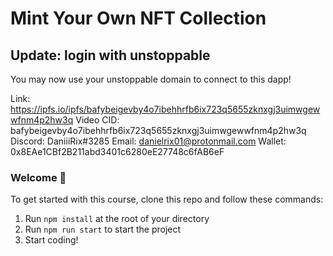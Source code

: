 # Mint Your Own NFT Collection

## Update: login with unstoppable

You may now use your unstoppable domain to connect to this dapp!

Link: https://ipfs.io/ipfs/bafybeigevby4o7ibehhrfb6ix723q5655zknxgj3uimwgewwfnm4p2hw3q
Video CID: bafybeigevby4o7ibehhrfb6ix723q5655zknxgj3uimwgewwfnm4p2hw3q
Discord: DaniiiRix#3285
Email: danielrix01@protonmail.com
Wallet: 0x8EAe1CBf2B211abd3401c6280eE27748c6fAB6eF

### **Welcome 👋**

To get started with this course, clone this repo and follow these commands:

1. Run `npm install` at the root of your directory
2. Run `npm run start` to start the project
3. Start coding!
